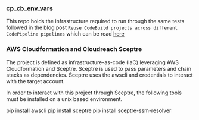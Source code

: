 ### cp_cb_env_vars

This repo holds the infrastructure required to run through the same tests followed in the blog post `Reuse CodeBuild projects across different CodePipeline pipelines` which can be read [here](https://ac3.com.au/resources)

### AWS Cloudformation and Cloudreach Sceptre

The project is defined as infrastructure-as-code (IaC) leveraging AWS Cloudformation and Sceptre. Sceptre is used to pass parameters and chain stacks as dependencies. Sceptre uses the awscli and credentials to interact with the target account.

In order to interact with this project through Sceptre, the following tools must be installed on a unix based environment.

pip install awscli
pip install sceptre
pip install sceptre-ssm-resolver
